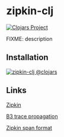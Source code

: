 # zipkin-clj

[![Clojars Project][clojars-shield]][clojars-project]

FIXME: description

## Installation

[![zipkin-clj @clojars][clojars-info]][clojars-project]

## Links

[Zipkin][zipkin]

[B3 trace propagation][zipkin-b3]

[Zipkin span format][zipkin-api]

[zipkin]: https://zipkin.io
[zipkin-b3]: https://github.com/openzipkin/b3-propagation
[zipkin-api]: https://zipkin.io/zipkin-api/#/default/post_spans
[clojars-shield]: https://img.shields.io/clojars/v/zipkin-clj.svg
[clojars-info]: https://clojars.org/zipkin-clj/latest-version.svg
[clojars-project]: https://clojars.org/zipkin-clj
